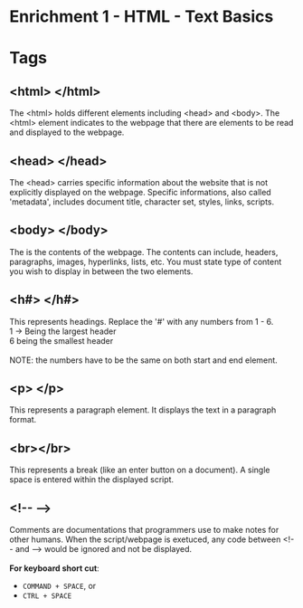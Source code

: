 # Enrichment 1 - HTML - Text Basics 

# Tags
## \<html\> \<\/html\>
The \<html\> holds different elements including \<head\> and \<body\>. The \<html\> element indicates to the webpage that there are elements to be read and displayed to the webpage.

## \<head\> \<\/head\>
The \<head\> carries specific information about the website that is not explicitly displayed on the webpage. Specific informations, also called 'metadata', includes document title, character set, styles, links, scripts.

## \<body\> \<\/body\>
The <body> is the contents of the webpage. The contents can include, headers, paragraphs, images, hyperlinks, lists, etc. You must state type of content you wish to display in between the two elements.

## \<h\#\> \<\/h\#\>
This represents headings. Replace the '#' with any numbers from 1 - 6.<br> 1 -> Being the largest header<br>
6 being the smallest header<br><br> NOTE: the numbers have to be the same on both start and end element.

## \<p\> \<\/p\>
This represents a paragraph element. It displays the text in a paragraph format.

## \<br\>\</br\>
This represents a break (like an enter button on a document). A single space is entered within the displayed script.

## \<\!\-\- \-\-\>
Comments are documentations that programmers use to make notes for other humans. When the script/webpage is exetuced, any code between \<\!\-\- and \-\-\> would be ignored and not be displayed.<br><br>
**For keyboard short cut**:<br>
* `COMMAND + SPACE`, or
* `CTRL + SPACE`
